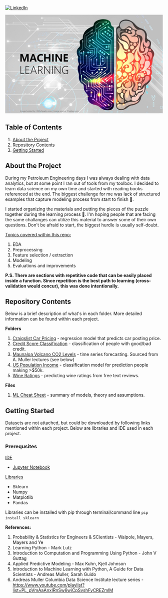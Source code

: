 <!-- PROJECT SHIELDS -->

[linkedin-shield]: https://img.shields.io/badge/-LinkedIn-black.svg?style=for-the-badge&logo=linkedin&colorB=555
[linkedin-url]: https://www.linkedin.com/in/george-matevosyants-621b9651/
[![LinkedIn][linkedin-shield]][linkedin-url]

<!-- PROJECT LOGO -->
![Image Test](images/ML.jpeg)

## Table of Contents
1. [About the Project](https://github.com/gmatevos/Machine_Learning#about-the-project)
2. [Repository Contents](https://github.com/gmatevos/Machine_Learning#repository-contents)
3. [Getting Started](https://github.com/gmatevos/Machine_Learning#getting-started)


## About the Project
During my Petroleum Engineering days I was always dealing with data analytics, but at some point I ran out of tools from my toolbox.  I decided to learn data science on my own time and started with reading books referenced at the end.  The biggest challenge for me was lack of structured examples that capture modeling process from start to finish :raised_eyebrow:.

I started organizing the materials and putting the pieces of the puzzle together during the learning process :thinking:.  I'm hoping people that are facing the same challanges can utilize this material to answer some of their own questions.  Don't be afraid to start, the biggest hurdle is usually self-doubt.

<ins>Topics covered within this repo:</ins>
1. EDA
2. Preprocessing
3. Feature selection / extraction
4. Modeling
5. Evaluations and improvements


<b>P.S. There are sections with repetitive code that can be easily placed inside a function.  Since repetition is the best path to learning (cross-validation would concur), this was done intentionally.</b>


## Repository Contents
Below is a brief description of what's in each folder.  More detailed information can be found within each project.

<b>Folders</b>
1. [Craigslist Car Pricing](https://github.com/gmatevos/Machine_Learning/tree/main/Craigslist_Car_Price_Predictions) - regression model that predicts car posting price.
2. [Credit Score Classification](https://github.com/gmatevos/Machine_Learning/tree/main/Credit_Score_Classification) - classification of people with good/bad credit.
3. [Maunaloa Volcano CO2 Levels](https://github.com/gmatevos/Machine_Learning/tree/main/Maunaloa_Volcano_CO2_Levels_Forecast) - time series forecasting.  Sourced from A. Muller lectures (see below)
4. [US Population Income](https://github.com/gmatevos/Machine_Learning/tree/main/US_Population_Income_Classifications) - classification model for prediction people making >$50k.
5. [Wine Ratings](https://github.com/gmatevos/Machine_Learning/tree/main/Wine_Rating_Predictions) - predicting wine ratings from free text reviews.

<b>Files</b>
1. [ML Cheat Sheet](https://github.com/gmatevos/Machine_Learning/blob/main/ML%20Cheat%20Sheet.docx) - summary of models, theory and assumptions.


## Getting Started
Datasets are not attached, but could be downloaded by following links mentioned within each project.  Below are libraries and IDE used in each project.

### Prerequsites
<ins>IDE</ins>
* [Jupyter Notebook](https://jupyter.org)

<ins>Libraries</ins>
* Sklearn
* Numpy
* Matplotlib
* Pandas

Libraries can be installed with pip through terminal/command line
```pip install sklearn```

<b>References:</b>
1. Probability & Statistics for Engineers & SCientists - Walpole, Mayers, Mayers and Ye
2. Learning Python - Mark Lutz
3. Introduction to Computation and Programming Using Python - John V Guttag
4. Applied Predictive Modeling - Max Kuhn, Kjell Johnson
5. Introduction to Machine Learning with Python, A Guide for Data Scientists - Andreas Muller, Sarah Guido
6. Andreas Muller Columbia Data Science Institute lecture series - https://www.youtube.com/playlist?list=PL_pVmAaAnxIRnSw6wiCpSvshFyCREZmlM

